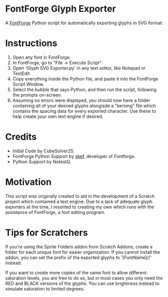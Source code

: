# FontForge Glyph Exporter
A [FontForge](https://github.com/skef/fontforge) Python script for automatically exporting glyphs in SVG format.

# Instructions
1. Open any font in FontForge.
2. In FontForge, go to "File -> Execute Script"
3. Open 'Glyph SVG Exporter.py' in any text editor, like Notepad or TextEdit. 
4. Copy everything inside the Python file, and paste it into the FontForge Script Window.
5. Select the bubble that says Python, and then run the script, following the prompts on-screen.
7. Assuming no errors were displayed, you should now have a folder containing all of your desired glyphs alongisde a "kerning" file which contains the spacing data for every exported character. Use these to help create your own text engine if desired.

# Credits
- Initial Code by CubeSolver25.
- FontForge Python Support by [skef](https://github.com/skef), developer of Fontforge.
- Python Support by NotestQ.


# Motivation
This script was originally created to aid in the development of a Scratch project which contained a text engine. Due to a lack of adequate glyph exporters at the time, I resorted to creating my own which runs with the assistance of FontForge, a font editing program.

# Tips for Scratchers
If you're using the Sprite Folders addon from Scratch Addons, create a folder for each unique font for easier organization. If you cannot install the addon, you can set the prefix of the exported glyphs to '[FontName]//' instead.

If you want to create more copies of the same font to allow different saturation levels, you are free to do so, but in most cases you only need the RED and BLACK versions of the glyphs. You can use brightness instead to simulate saturation to limited degrees.

